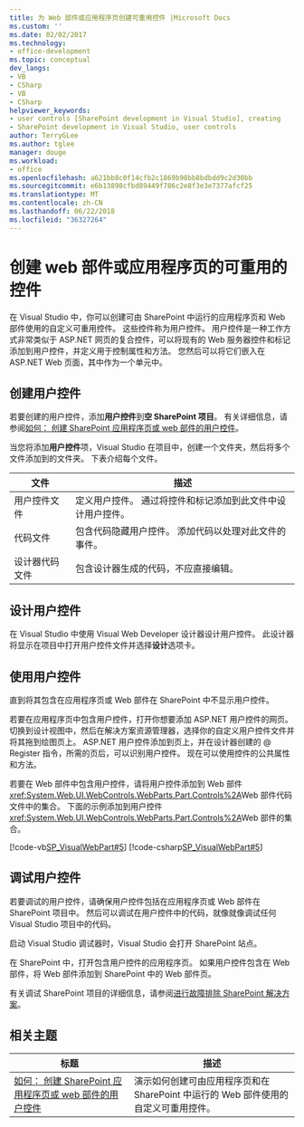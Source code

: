 ```yaml
---
title: 为 Web 部件或应用程序页创建可重用控件 |Microsoft Docs
ms.custom: ''
ms.date: 02/02/2017
ms.technology:
- office-development
ms.topic: conceptual
dev_langs:
- VB
- CSharp
- VB
- CSharp
helpviewer_keywords:
- user controls [SharePoint development in Visual Studio], creating
- SharePoint development in Visual Studio, user controls
author: TerryGLee
ms.author: tglee
manager: douge
ms.workload:
- office
ms.openlocfilehash: a621bb8c0f14cfb2c1869b98bb8bdbdd9c2d30bb
ms.sourcegitcommit: e6b13898cfbd89449f786c2e8f3e3e7377afcf25
ms.translationtype: MT
ms.contentlocale: zh-CN
ms.lasthandoff: 06/22/2018
ms.locfileid: "36327264"
---
```

# <a name="create-reusable-controls-for-web-parts-or-application-pages"></a>创建 web 部件或应用程序页的可重用的控件
  在 Visual Studio 中，你可以创建可由 SharePoint 中运行的应用程序页和 Web 部件使用的自定义可重用控件。 这些控件称为用户控件。 用户控件是一种工作方式非常类似于 ASP.NET 网页的复合控件，可以将现有的 Web 服务器控件和标记添加到用户控件，并定义用于控制属性和方法。 您然后可以将它们嵌入在 ASP.NET Web 页面，其中作为一个单元中。  
  
## <a name="create-a-user-control"></a>创建用户控件
 若要创建的用户控件，添加**用户控件**到**空 SharePoint 项目**。 有关详细信息，请参阅[如何： 创建 SharePoint 应用程序页或 web 部件的用户控件](../sharepoint/how-to-create-a-user-control-for-a-sharepoint-application-page-or-web-part.md)。  
  
 当您将添加**用户控件**项，Visual Studio 在项目中，创建一个文件夹，然后将多个文件添加到的文件夹。 下表介绍每个文件。  
  
|文件|描述|  
|----------|-----------------|  
|用户控件文件|定义用户控件。 通过将控件和标记添加到此文件中设计用户控件。|  
|代码文件|包含代码隐藏用户控件。 添加代码以处理对此文件的事件。|  
|设计器代码文件|包含设计器生成的代码，不应直接编辑。|  
  
## <a name="design-the-user-control"></a>设计用户控件
 在 Visual Studio 中使用 Visual Web Developer 设计器设计用户控件。 此设计器将显示在项目中打开用户控件文件并选择**设计**选项卡。  

## <a name="consume-the-user-control"></a>使用用户控件
 直到将其包含在应用程序页或 Web 部件在 SharePoint 中不显示用户控件。  
  
 若要在应用程序页中包含用户控件，打开你想要添加 ASP.NET 用户控件的网页。 切换到设计视图中，然后在解决方案资源管理器，选择你的自定义用户控件文件并将其拖到绘图页上。 ASP.NET 用户控件添加到页上，并在设计器创建的 @ Register 指令，所需的页后，可以识别用户控件。 现在可以使用控件的公共属性和方法。  
  
 若要在 Web 部件中包含用户控件，请将用户控件添加到 Web 部件<xref:System.Web.UI.WebControls.WebParts.Part.Controls%2A>Web 部件代码文件中的集合。 下面的示例添加到用户控件<xref:System.Web.UI.WebControls.WebParts.Part.Controls%2A>Web 部件的集合。  
  
 [!code-vb[SP_VisualWebPart#5](../sharepoint/codesnippet/VisualBasic/sp_visualwebpart.vb/visualwebpart1/visualwebpart1.vb#5)]
 [!code-csharp[SP_VisualWebPart#5](../sharepoint/codesnippet/CSharp/sp_visualwebpart.cs/visualwebpart1/visualwebpart1.cs#5)]  
  
## <a name="debug-a-user-control"></a>调试用户控件
 若要调试的用户控件，请确保用户控件包括在应用程序页或 Web 部件在 SharePoint 项目中。 然后可以调试在用户控件中的代码，就像就像调试任何 Visual Studio 项目中的代码。  
  
 启动 Visual Studio 调试器时，Visual Studio 会打开 SharePoint 站点。  
  
 在 SharePoint 中，打开包含用户控件的应用程序页。 如果用户控件包含在 Web 部件，将 Web 部件添加到 SharePoint 中的 Web 部件页。  
  
 有关调试 SharePoint 项目的详细信息，请参阅[进行故障排除 SharePoint 解决方案](../sharepoint/troubleshooting-sharepoint-solutions.md)。  
  
## <a name="related-topics"></a>相关主题
  
|标题|描述|  
|-----------|-----------------|  
|[如何： 创建 SharePoint 应用程序页或 web 部件的用户控件](../sharepoint/how-to-create-a-user-control-for-a-sharepoint-application-page-or-web-part.md)|演示如何创建可由应用程序页和在 SharePoint 中运行的 Web 部件使用的自定义可重用控件。|  
  

